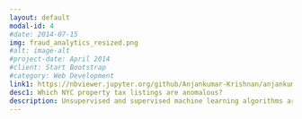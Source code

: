 ```yaml
---
layout: default
modal-id: 4
#date: 2014-07-15
img: fraud_analytics_resized.png
#alt: image-alt
#project-date: April 2014
#client: Start Bootstrap
#category: Web Development
link1: https://nbviewer.jupyter.org/github/Anjankumar-Krishnan/anjankumar-krishnan.github.io/blob/main/NYC_property_tax_listings_anomaly_detection_git_publish.ipynb
desc1: Which NYC property tax listings are anomalous?
description: Unsupervised and supervised machine learning algorithms are used o detect anomalies and fradulent transactions
---
```

